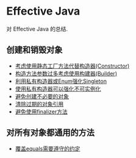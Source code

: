 Effective Java
======
对 Effective Java 的总结.

## 创建和销毁对象
- [考虑使用静态工厂方法代替构造器(Constructor)](创建和销毁对象.md#考虑使用静态工厂方法代替构造器Constructor)
- [构造方法参数过多考虑使用构建器(Builder)](创建和销毁对象.md#构造方法参数过多考虑使用构建器Builder)
- [利用私有构造器或Enum强化Singleton](创建和销毁对象.md#利用私有构造器或Enum强化Singleton)
- [使用私有构造器可以强化不可实例化](创建和销毁对象.md#使用私有构造器可以强化不可实例化)
- [避免创建不必要的对象](创建和销毁对象.md#避免创建不必要的对象)
- [清除过期的对象引用](创建和销毁对象.md#清除过期的对象引用)
- [避免使用finalizer方法](创建和销毁对象.md#避免使用finalizer方法)

## 对所有对象都通用的方法
- [覆盖equals需要遵守的约定](对所有对象都通用的方法.md#覆盖equals需要遵守的约定)